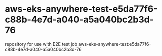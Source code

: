 # aws-eks-anywhere-test-e5da77f6-c88b-4e7d-a040-a5a040bc2b3d-76
repository for use with E2E test job aws-eks-anywhere-test:e5da77f6-c88b-4e7d-a040-a5a040bc2b3d-76
